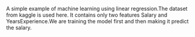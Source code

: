 
A simple example of machine learning using linear regression.The dataset from kaggle is used here. It contains only two features Salary and YearsExperience.We are training the model first and then making it predict the salary.
